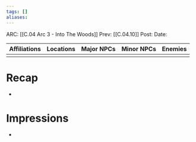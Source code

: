 ```yaml
---
tags: []
aliases:
---
```

ARC: [[C.04 Arc 3 - Into The Woods]]
Prev: [[C.04.10]]
Post: 
Date:

| Affiliations | Locations | Major NPCs | Minor NPCs |  Enemies   | 
| ----------------- | ------------ | --------- | ---------- | ---------- |
|                   |              |           |            |             |

   # Recap
   - 

   # Impressions
   - 